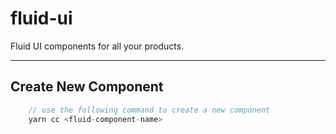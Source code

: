 # fluid-ui

Fluid UI components for all your products.

---

## Create New Component

```typescript
    // use the following command to create a new component
    yarn cc <fluid-component-name>
```
